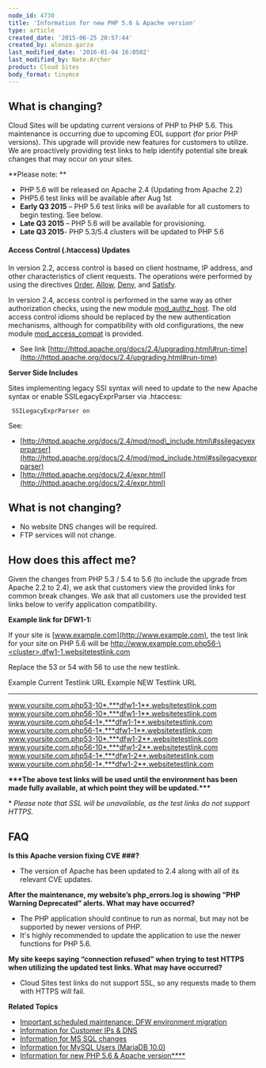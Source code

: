 ```yaml
---
node_id: 4730
title: 'Information for new PHP 5.6 & Apache version'
type: article
created_date: '2015-06-25 20:57:44'
created_by: alonzo.garza
last_modified_date: '2016-01-04 16:0502'
last_modified_by: Nate.Archer
product: Cloud Sites
body_format: tinymce
---
```


**What is changing?**
---------------------

Cloud Sites will be updating current versions of PHP to PHP 5.6. This
maintenance is occurring due to upcoming EOL support (for prior PHP
versions). This upgrade will provide new features for customers to
utilize. We are proactively providing test links to help identify
potential site break changes that may occur on your sites.

**Please note: **

-   PHP 5.6 will be released on Apache 2.4 (Updating from Apache 2.2)
-   PHP5.6 test links will be available after Aug 1st
-   **Early Q3 2015** &ndash; PHP 5.6 test links will be available for all
    customers to begin testing. See below.
-   **Late Q3 2015** &ndash; PHP 5.6 will be available for provisioning.
-   **Late Q3 2015**- PHP 5.3/5.4 clusters will be updated to PHP 5.6

#### **Access Control (.htaccess) Updates**

In version 2.2, access control is based on client hostname, IP address,
and other characteristics of client requests. The operations were
performed by using the directives
[Order](http://httpd.apache.org/docs/2.4/mod/mod_access_compat.html#order),
[Allow](http://httpd.apache.org/docs/2.4/mod/mod_access_compat.html#allow),
[Deny](http://httpd.apache.org/docs/2.4/mod/mod_access_compat.html#deny),
and
[Satisfy](http://httpd.apache.org/docs/2.4/mod/mod_access_compat.html#satisfy).

In version 2.4, access control is performed in the same way as other
authorization checks, using the new module
[mod\_authz\_host](http://httpd.apache.org/docs/2.4/mod/mod_authz_host.html).
The old access control idioms should be replaced by the new
authentication mechanisms, although for compatibility with old
configurations, the new module
[mod\_access\_compat](http://httpd.apache.org/docs/2.4/mod/mod_access_compat.html)
is provided.

-   See
    link [http://httpd.apache.org/docs/2.4/upgrading.html\#run-time](http://httpd.apache.org/docs/2.4/upgrading.html#run-time)

**Server Side Includes**

Sites implementing legacy SSI syntax will need to update to the new
Apache syntax or enable SSILegacyExprParser via .htaccess:

     SSILegacyExprParser on 

See:

-   [http://httpd.apache.org/docs/2.4/mod/mod\_include.html\#ssilegacyexprparser](http://httpd.apache.org/docs/2.4/mod/mod_include.html#ssilegacyexprparser)
-   [http://httpd.apache.org/docs/2.4/expr.html](http://httpd.apache.org/docs/2.4/expr.html)

**What is not changing?**
-------------------------

-   No website DNS changes will be required.
-   FTP services will not change.  

**How does this affect me?**
----------------------------

Given the changes from PHP 5.3 / 5.4 to 5.6 (to include the upgrade from
Apache 2.2 to 2.4), we ask that customers view the provided links for
common break changes. We ask that all customers use the provided test
links below to verify application compatibility. 

**Example link for DFW1-1:**

If your site is [www.example.com](http://www.example.com), the test link
for your site on PHP 5.6 will be
[http://www.example.com.php56-\<cluster\>.dfw1-1.websitetestlink.com](http://www.example.com.php56-testing.ord1-1.websitetestlink.com)

Replace the 53 or 54 with 56 to use the new testlink.

  Example Current Testlink URL                                 Example NEW Testlink URL
  ------------------------------------------------------------ ------------------------------------------------------------
  www.yoursite.com.php53-10*.***dfw1-1**.websitetestlink.com   www.yoursite.com.php56-10*.***dfw1-1**.websitetestlink.com
  www.yoursite.com.php54-1*.***dfw1-1**.websitetestlink.com    www.yoursite.com.php56-1*.***dfw1-1**.websitetestlink.com
  www.yoursite.com.php53-10*.***dfw1-2**.websitetestlink.com   www.yoursite.com.php56-10*.***dfw1-2**.websitetestlink.com
  www.yoursite.com.php54-1*.***dfw1-2**.websitetestlink.com    www.yoursite.com.php56-1*.***dfw1-2**.websitetestlink.com

**\*\*\*The above test links will be used until the environment has been
made fully available, at which point they will be updated.\*\*\***

\* *Please note that SSL will be unavailable, as the test links do not
support HTTPS.*

**FAQ**
-------

**Is this Apache version fixing CVE \#\#\#?**

-   The version of Apache has been updated to 2.4 along with all of its
    relevant CVE updates.

**After the maintenance, my website&rsquo;s php\_errors.log is showing &ldquo;PHP
Warning Deprecated&rdquo; alerts. What may have occurred?**

-   The PHP application should continue to run as normal, but may not be
    supported by newer versions of PHP.
-   It's highly recommended to update the application to use the newer
    functions for PHP 5.6.

**My site keeps saying &ldquo;connection refused&rdquo; when trying to test HTTPS
when utilizing the updated test links. What may have occurred?**

-   Cloud Sites test links do not support SSL, so any requests made to
    them with HTTPS will fail.

**Related Topics**

-   [Important scheduled maintenance: DFW environment
    migration](http://rackspace.com/knowledge_center/article/important-scheduled-maintenance-dfw-environment-migration)
-   [Information for Customer IPs &
    DNS](http://rackspace.com/knowledge_center/article/information-for-customer-ips-dns-0)
-   [Information for MS SQL
    changes](http://rackspace.com/knowledge_center/article/information-for-ms-sql-changes)
-   [Information for MySQL Users (MariaDB
    10.0)](http://rackspace.com/knowledge_center/article/information-for-mysql-users-mariadb-100-0)
-   [Information for new PHP 5.6 & Apache
    version****](http://rackspace.com/knowledge_center/article/information-for-new-php-56-apache-version-0)


